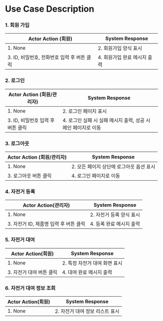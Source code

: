 # Use Case Description

### 1. 회원 가입

| Actor Action (회원) | System Response |
| --- | --- |
| 1. None | 2. 회원가입 양식 표시 |
| 3. ID, 비밀번호, 전화번호 입력 후 버튼 클릭 | 4. 회원가입 완료 메시지 출력 |

### 2. 로그인

| Actor Action (회원/관리자) | System Response |
| --- | --- |
| 1. None | 2. 로그인 페이지 표시 |
| 3. ID, 비밀번호 입력 후 버튼 클릭 | 4. 로그인 실패 시 실패 메시지 출력, 성공 시 메인 페이지로 이동 |

### 3. 로그아웃

| Actor Action (회원/관리자) | System Response |
| --- | --- |
| 1. None | 2. 모든 페이지 상단에 로그아웃 옵션 표시 |
| 3. 로그아웃 버튼 클릭 | 4. 로그인 페이지로 이동 |

### 4. 자전거 등록

| Actor Action(관리자) | System Response |
| --- | --- |
| 1. None | 2. 자전거 등록 양식 표시 |
| 3. 자전거 ID, 제품명 입력 후 버튼 클릭 | 4. 등록 완료 메시지 출력 |

### 5. 자전거 대여

| Actor Action(회원) | System Response |
| --- | --- |
| 1. None | 2. 특정 자전거 대여 화면 표시 |
| 3. 자전거 대여 버튼 클릭 | 4. 대여 완료 메시지 출력 |

### 6. 자전거 대여 정보 조회

| Actor Action(회원) | System Response |
| --- | --- |
| 1. None | 2. 자전거 대여 정보 리스트 표시 |
